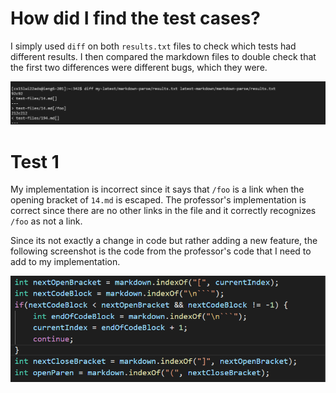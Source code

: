 # How did I find the test cases?
I simply used ```diff``` on both ```results.txt``` files to check which tests had different results. 
I then compared the markdown files to double check that the first two differences were different bugs, which they were.

![Using Diff](diff.png)

# Test 1
My implementation is incorrect since it says that ```/foo``` is a link when the opening bracket of ```14.md``` is escaped.
The professor's implementation is correct since there are no other links in the file and it correctly recognizes ```/foo``` as not a link.

Since its not exactly a change in code but rather adding a new feature, 
the following screenshot is the code from the professor's code that I need to add to my implementation.

![Escaped characters code](escape.png)
